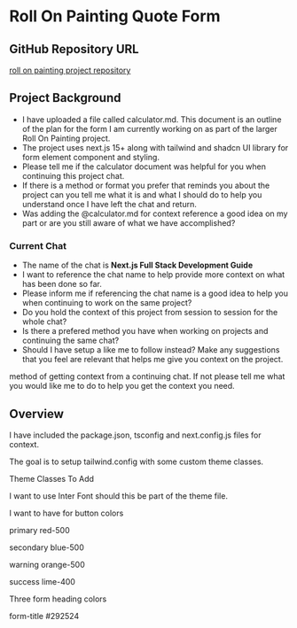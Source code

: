# Roll On Painting Quote Form

## GitHub Repository URL

[roll on painting project repository](https://github.com/jimbits/roll-on-painting)

## Project Background

- I have uploaded a file called calculator.md. This document is an outline of the plan for the form
  I am currently working on as part of the larger Roll On Painting project.
- The project uses next.js 15+ along with tailwind and shadcn UI library for form element component
  and styling.
- Please tell me if the calculator document was helpful for you when continuing this project chat.
- If there is a method or format you prefer that reminds you about the project can you tell me what
  it is and what I should do to help you understand once I have left the chat and return.
- Was adding the @calculator.md for context reference a good idea on my part or are you still aware
  of what we have accomplished?

### Current Chat

- The name of the chat is **Next.js Full Stack Development Guide**
- I want to reference the chat name to help provide more context on what has been done so far.
- Please inform me if referencing the chat name is a good idea to help you when continuing to work
  on the same project?
- Do you hold the context of this project from session to session for the whole chat?
- Is there a prefered method you have when working on projects and continuing the same chat?
- Should I have setup a like me to follow instead? Make any suggestions that you feel are relevant
  that helps me give you context on the project.

method of getting context from a continuing chat. If not please tell me what you would like me to do
to help you get the context you need.

## Overview

I have included the package.json, tsconfig and next.config.js files for context.

The goal is to setup tailwind.config with some custom theme classes.

Theme Classes To Add

I want to use Inter Font should this be part of the theme file.

I want to have for button colors

primary red-500

secondary blue-500

warning orange-500

success lime-400

Three form heading colors

form-title #292524
